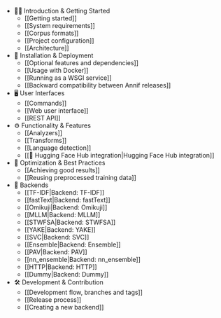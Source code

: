 * 🧑‍💻 Introduction & Getting Started
  * [[Getting started]]
  * [[System requirements]]
  * [[Corpus formats]]
  * [[Project configuration]]
  * [[Architecture]]
* 🚀 Installation & Deployment
  * [[Optional features and dependencies]]
  * [[Usage with Docker]]
  * [[Running as a WSGI service]]
  * [[Backward compatibility between Annif releases]]
* 🖥️ User Interfaces
  * [[Commands]]
  * [[Web user interface]]
  * [[REST API]]
* ⚙️ Functionality & Features
  * [[Analyzers]]
  * [[Transforms]]
  * [[Language detection]]
  * [[🤗 Hugging Face Hub integration|Hugging Face Hub integration]]
* 🎯 Optimization & Best Practices
  * [[Achieving good results]]
  * [[Reusing preprocessed training data]]
* 🧩 Backends
  * [[TF-IDF|Backend: TF-IDF]]
  * [[fastText|Backend: fastText]]
  * [[Omikuji|Backend: Omikuji]]
  * [[MLLM|Backend: MLLM]]
  * [[STWFSA|Backend: STWFSA]]
  * [[YAKE|Backend: YAKE]]
  * [[SVC|Backend: SVC]]
  * [[Ensemble|Backend: Ensemble]]
  * [[PAV|Backend: PAV]]
  * [[nn_ensemble|Backend: nn_ensemble]]
  * [[HTTP|Backend: HTTP]]
  * [[Dummy|Backend: Dummy]]
* 🛠️ Development & Contribution
  * [[Development flow, branches and tags]]
  * [[Release process]]
  * [[Creating a new backend]]
